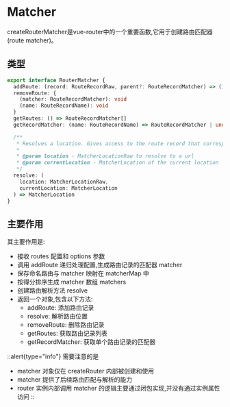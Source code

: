 # Matcher

createRouterMatcher是vue-router中的一个重要函数,它用于创建路由匹配器(route matcher)。

## 类型

```ts
export interface RouterMatcher {
  addRoute: (record: RouteRecordRaw, parent?: RouteRecordMatcher) => () => void
  removeRoute: {
    (matcher: RouteRecordMatcher): void
    (name: RouteRecordName): void
  }
  getRoutes: () => RouteRecordMatcher[]
  getRecordMatcher: (name: RouteRecordName) => RouteRecordMatcher | undefined

  /**
   * Resolves a location. Gives access to the route record that corresponds to the actual path as well as filling the corresponding params objects
   *
   * @param location - MatcherLocationRaw to resolve to a url
   * @param currentLocation - MatcherLocation of the current location
   */
  resolve: (
    location: MatcherLocationRaw,
    currentLocation: MatcherLocation
  ) => MatcherLocation
}
```

## 主要作用

其主要作用是:

- 接收 routes 配置和 options 参数
- 调用 addRoute 递归处理配置,生成路由记录的匹配器 matcher
- 保存命名路由与 matcher 映射在 matcherMap 中
- 按得分排序生成 matcher 数组 matchers
- 创建路由解析方法 resolve
- 返回一个对象,包含以下方法:
  - addRoute: 添加路由记录
  - resolve: 解析路由位置
  - removeRoute: 删除路由记录
  - getRoutes: 获取路由记录列表
  - getRecordMatcher: 获取单个路由记录的匹配器

::alert{type="info"}
需要注意的是
- matcher 对象仅在 createRouter 内部被创建和使用
- matcher 提供了后续路由匹配与解析的能力
- router 实例内部调用 matcher 的逻辑主要通过闭包实现,并没有通过实例属性访问
::
